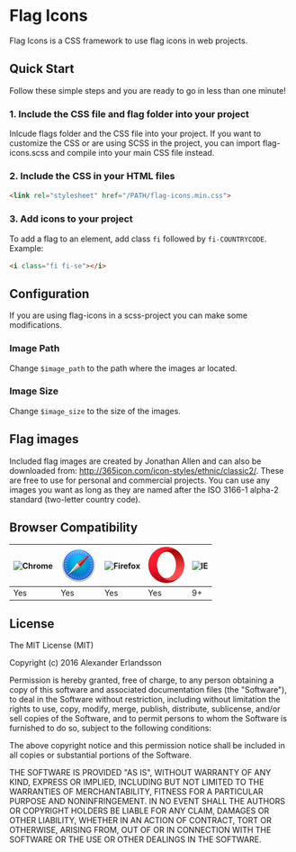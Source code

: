 # Flag Icons
Flag Icons is a CSS framework to use flag icons in web projects.

## Quick Start
Follow these simple steps and you are ready to go in less than one minute!

### 1. Include the CSS file and flag folder into your project
Inlcude flags folder and the CSS file into your project. If you want to customize the CSS or are using SCSS in the project, you can import flag-icons.scss and compile into your main CSS file instead.

### 2. Include the CSS in your HTML files

```html
<link rel="stylesheet" href="/PATH/flag-icons.min.css">
```

### 3. Add icons to your project
To add a flag to an element, add class `fi` followed by `fi-COUNTRYCODE`. Example:

```html
<i class="fi fi-se"></i>
```

## Configuration
If you are using flag-icons in a scss-project you can make some modifications.

### Image Path
Change `$image_path` to the path where the images ar located.

### Image Size
Change `$image_size` to the size of the images.

## Flag images
Included flag images are created by Jonathan Allen and can also be downloaded from: http://365icon.com/icon-styles/ethnic/classic2/. These are free to use for personal and commercial projects.
You can use any images you want as long as they are named after the ISO 3166-1 alpha-2 standard (two-letter country code).

## Browser Compatibility
![Chrome](https://github.com/alrra/browser-logos/blob/master/chrome/chrome_64x64.png?raw=true) | ![Safari](https://github.com/alrra/browser-logos/blob/master/safari/safari_64x64.png?raw=true) | ![Firefox](https://github.com/alrra/browser-logos/blob/master/firefox/firefox_64x64.png?raw=true) | ![Opera](https://github.com/alrra/browser-logos/blob/master/opera/opera_64x64.png?raw=true) | ![IE](https://github.com/alrra/browser-logos/blob/master/internet-explorer/internet-explorer_64x64.png?raw=true)
----|-----|-----|-----|-----|
Yes | Yes | Yes | Yes | 9+

## License
The MIT License (MIT)

Copyright (c) 2016 Alexander Erlandsson

Permission is hereby granted, free of charge, to any person obtaining a copy of this software and associated documentation files (the "Software"), to deal in the Software without restriction, including without limitation the rights to use, copy, modify, merge, publish, distribute, sublicense, and/or sell copies of the Software, and to permit persons to whom the Software is furnished to do so, subject to the following conditions:

The above copyright notice and this permission notice shall be included in all copies or substantial portions of the Software.

THE SOFTWARE IS PROVIDED "AS IS", WITHOUT WARRANTY OF ANY KIND, EXPRESS OR IMPLIED, INCLUDING BUT NOT LIMITED TO THE WARRANTIES OF MERCHANTABILITY, FITNESS FOR A PARTICULAR PURPOSE AND NONINFRINGEMENT. IN NO EVENT SHALL THE AUTHORS OR COPYRIGHT HOLDERS BE LIABLE FOR ANY CLAIM, DAMAGES OR OTHER LIABILITY, WHETHER IN AN ACTION OF CONTRACT, TORT OR OTHERWISE, ARISING FROM, OUT OF OR IN CONNECTION WITH THE SOFTWARE OR THE USE OR OTHER DEALINGS IN THE SOFTWARE.